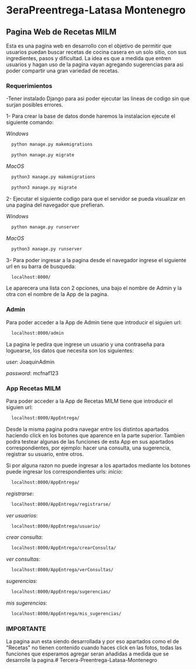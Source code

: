 # 3eraPreentrega-Latasa Montenegro

## Pagina Web de Recetas MILM 

Esta es una pagina web en desarrollo con el objetivo de permitir que usuarios puedan buscar recetas de cocina casera en un solo sitio, con sus ingredientes, pasos y dificultad. La idea es que a medida que entren usuarios y hagan uso de la pagina vayan agregando sugerencias para asi poder compartir una gran variedad de recetas.

### Requerimientos

-Tener instalado Django para asi poder ejecutar las lineas de codigo sin que surjan posibles errores.

1- Para crear la base de datos donde haremos la instalacion ejecute el siguiente comando:

*Windows*
```bash
  python manage.py makemigrations 
```
```bash
  python manage.py migrate 
``` 
*MacOS*
```bash
  python3 manage.py makemigrations 
```
```bash
  python3 manage.py migrate 
``` 

2- Ejecutar el siguiente codigo para que el servidor se pueda visualizar en una pagina del navegador que prefieran.

*Windows*
```bash
  python manage.py runserver 
```
*MacOS*
```bash
  python3 manage.py runserver
```

3- Para poder ingresar a la pagina desde el navegador ingrese el siguiente url en su barra de busqueda:
```bash
  localhost:8000/ 
```

Le aparecera una lista con 2 opciones, una bajo el nombre de Admin y la otra con el nombre de la App de la pagina.

### Admin

Para poder acceder a la App de Admin tiene que introducir el siguien url:
```bash
  localhost:8000/admin
```
La pagina le pedira que ingrese un usuario y una contraseña para loguearse, los datos que necesita son los siguientes:

_user_: JoaquinAdmin

_password_: mcfnaf123

### App Recetas MILM
Para poder acceder a la App de Recetas MILM tiene que introducir el siguien url:
```bash
  localhost:8000/AppEntrega/
```
Desde la misma pagina podra navegar entre los distintos apartados haciendo click en los botones que aparence en la parte superior. Tambien podra testear algunas de las funciones de esta App en sus apartados correspondientes, por ejemplo: hacer una consulta, una sugerencia, registrar su usuario, entre otros.

Si por alguna razon no puede ingresar a los apartados mediante los botones puede ingresar los correspondientes urls:
_inicio_:
```bash
  localhost:8000/AppEntrega/
```
_registrarse_:
```bash
  localhost:8000/AppEntrega/registrarse/
```
_ver usuarios_:
```bash
  localhost:8000/AppEntrega/usuario/
```
_crear consulta_:
```bash
  localhost:8000/AppEntrega/crearConsulta/
```
_ver consultas_:
```bash
  localhost:8000/AppEntrega/verConsultas/
```
_sugerencias_:
```bash
  localhost:8000/AppEntrega/sugerencias/
```
_mis sugerencias_:
```bash
  localhost:8000/AppEntrega/mis_sugerencias/
```

### IMPORTANTE

La pagina aun esta siendo desarrollada y por eso apartados como el de "Recetas" no tienen contenido cuando haces click en las fotos, todas las funciones que esperamos agregar seran añadidas a medida que se desarrolle la pagina.#   T e r c e r a - P r e e n t r e g a - L a t a s a - M o n t e n e g r o 
 
 
